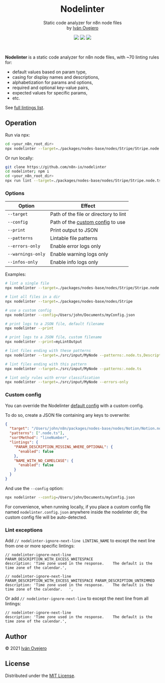 <!-- <p align="center">
  <img src="logo.png" width="450" alt="Nodelinter logo" />
</p> -->

<p align="center">
  <h1 align="center">Nodelinter</h1>
</p>

<p align="center">
  Static code analyzer for n8n node files<br />
  by <a href="https://github.com/ivov">Iván Ovejero</a>
</p>

<p align="center">
  <img src="https://img.shields.io/badge/status-work%20in%20progress-blue">
  <a href="https://github.com/n8n-io"><img src="https://img.shields.io/badge/org-n8n-ff6d5a"></a>
  <img src="https://img.shields.io/badge/license-MIT-brightgreen">
</p>

<br />

<!-- <p align="center">
  <img src="screenshot.png" width="450" alt="Nodelinter screenshot" />
</p> -->

**Nodelinter** is a static code analyzer for n8n node files, with ~70 linting rules for:

- default values based on param type,
- casing for display names and descriptions,
- alphabetization for params and options,
- required and optional key-value pairs,
- expected values for specific params,
- etc.

See [full lintings list](./src/lintings.ts).

## Operation

Run via npx:

```sh
cd <your_n8n_root_dir>
npx nodelinter --target=./packages/nodes-base/nodes/Stripe/Stripe.node.ts
```

Or run locally:

```sh
git clone https://github.com/n8n-io/nodelinter
cd nodelinter; npm i
cd <your_n8n_root_dir>
npx run lint --target=./packages/nodes-base/nodes/Stripe/Stripe.node.ts
```

### Options

| Option            | Effect                                             |
| ----------------- | -------------------------------------------------- |
| `--target`        | Path of the file or directory to lint              |
| `--config`        | Path of the [custom config](#custom-config) to use |
| `--print`         | Print output to JSON                               |
| `--patterns`      | Lintable file patterns                             |
| `--errors-only`   | Enable error logs only                             |
| `--warnings-only` | Enable warning logs only                           |
| `--infos-only`    | Enable info logs only                              |

Examples:

```sh
# lint a single file
npx nodelinter --target=./packages/nodes-base/nodes/Stripe/Stripe.node.ts

# lint all files in a dir
npx nodelinter --target=./packages/nodes-base/nodes/Stripe

# use a custom config
npx nodelinter --config=/Users/john/Documents/myConfig.json

# print logs to a JSON file, default filename
npx nodelinter --print

# print logs to a JSON file, custom filename
npx nodelinter --print=myLintOutput

# lint files ending with these patterns
npx nodelinter --target=./src/input/MyNode --patterns:.node.ts,Description.ts

# lint files ending with this pattern
npx nodelinter --target=./src/input/MyNode --patterns:.node.ts

# lint only rules with error classification
npx nodelinter --target=./src/input/MyNode --errors-only
```

### Custom config

You can override the Nodelinter [default config](./src/defaultConfig.ts) with a custom config.

To do so, create a JSON file containing any keys to overwrite:

```json
{
  "target": "/Users/john/n8n/packages/nodes-base/nodes/Notion/Notion.node.ts",
  "patterns": [".node.ts"],
  "sortMethod": "lineNumber",
  "lintings": {
    "PARAM_DESCRIPTION_MISSING_WHERE_OPTIONAL": {
      "enabled": false
    },
    "NAME_WITH_NO_CAMELCASE": {
      "enabled": false
    }
  }
}
```

And use the `--config` option:

```sh
npx nodelinter --config=/Users/john/Documents/myConfig.json
```

For convenience, when running locally, if you place a custom config file named `nodelinter.config.json` anywhere inside the nodelinter dir, the custom config file will be auto-detected.

### Lint exceptions

Add `// nodelinter-ignore-next-line LINTING_NAME` to except the next line from one or more specific lintings:

```
// nodelinter-ignore-next-line PARAM_DESCRIPTION_WITH_EXCESS_WHITESPACE
description: 'Time zone used in the response.    The default is the time zone of the calendar.',

// nodelinter-ignore-next-line PARAM_DESCRIPTION_WITH_EXCESS_WHITESPACE PARAM_DESCRIPTION_UNTRIMMED
description: 'Time zone used in the response.    The default is the time zone of the calendar.   ',
```

Or add `// nodelinter-ignore-next-line` to except the next line from all lintings:

```
// nodelinter-ignore-next-line
description: 'Time zone used in the response.    The default is the time zone of the calendar.',
```

<!-- ## Classification

Lintings are tagged with one or more **lint areas**, i.e. the section of code affected by the linting, such as `default` (default values), `displayName` (user-facing names for params and options), `limit` (limit params), etc.

Every linting also flags a single **lint issue**, i.e. the type of problem flagged by the linting, such as `alphabetization` (alphabetical sorting of params or options), `casing` (proper casing for user-facing param names and options), `missing` (for missing context-dependent key-value pairs), etc.

Lintings can be toggled on and off by lint area, by lint issue, or individually. -->

## Author

© 2021 [Iván Ovejero](https://github.com/ivov)

## License

Distributed under the [MIT License](LICENSE.md).
